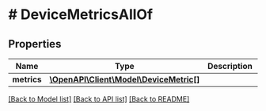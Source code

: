 # # DeviceMetricsAllOf

## Properties

Name | Type | Description | Notes
------------ | ------------- | ------------- | -------------
**metrics** | [**\OpenAPI\Client\Model\DeviceMetric[]**](DeviceMetric.md) |  | [optional]

[[Back to Model list]](../../README.md#models) [[Back to API list]](../../README.md#endpoints) [[Back to README]](../../README.md)
